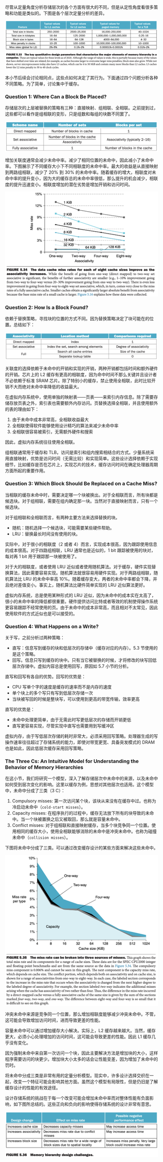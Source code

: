 尽管从定量角度分析存储层次的各个方面有很大的不同，但是从定性角度看很多策略和功能是类似的。下图是各个层次定量分析的差异。

![](0801.png)

本小节后续会讨论相同点，这些点如何决定了其行为。下面通过四个问题分析各种不同策略。为了简单，讨论集中于缓存。

### Question 1: Where Can a Block Be Placed?
存储层次的上层被替换的策略有三种：直接映射、组相联、全相联。之前提到过，这些都可以看作是组相联的变形，只是组数和每组的块数不同罢了。

![](0802.png)

增加关联度通常会减少未命中率。减少了相同位置的未命中，因此减小了未命中率。下图展示了不同缓存大小下不同相联度的未命中率。最大的收益是从直接映射到两路组相联，减少了 20% 到 30% 的未命中率。随着缓存的增大，相联度对未命中率的提升变小，因为大的缓存总的未命中率很低，那么提升的机会减少，相联度的提升迅速变小。相联度增加的潜在劣势是增加开销和访问时间。

![](0803.png)

### Question 2: How Is a Block Found?
依赖于替换策略，寻找块的位置的方式不同。因为替换策略决定了块可能在的位置。总结如下：

![](0804.png)

关联度的选择依赖于未命中的开销和实现的开销，两种开销都包括时间和额外硬件的开销。芯片上的 L2 缓存有更高的相联度，因为命中时间不那么关键并且设计者不必依赖于标准 SRAM 芯片。除了特别小的缓存，禁止使用全相联，此时比较开销不大而绝对未命中率降低的收益最大。

在虚拟内存系统中，使用单独的映射表——页表——来索引内存信息。除了需要存储存放页表之外，索引表也需要额外内存访问。页替换选择全相联，并且使用额外的表的理由如下：

1. 由于未命中成本非常高，全相联收益最大
2. 全相联使得软件能够使用设计精巧的算法来减少未命中率
3. 全相联很容易被索引，无需额外硬件和搜索

因此，虚拟内存系统往往使用全相联。

组相联通常用于缓存和 TLB，访问是索引和组内搜索相结合的方式。少量系统采用直接映射，优势是访问时间（无需比较）和实现简单。这些设计选择依赖于实现细节，比如缓存是否在芯片上，实现芯片的技术，缓存访问时间在确定处理器周期方面所起的重要作用。

### Question 3: Which Block Should Be Replaced on a Cache Miss?
当相联的缓存未命中时，需要决定哪一个块被换出。对于全相联而言，所有块都是候选块。对于组相联，需要在组内确定那一块。当然对于直接映射而言，只有一个候选块。

对于组相联和全相联而言，有两种主要方法来选择替换的块。

* 随机：随机选择一个候选块，可能需要某些硬件帮助。
* LRU：替换最长时间没有使用的块。

实际中，对于很小的相联度（2 或者 4）而言，实现成本很高，因为跟踪使用信息的成本很高。对于四路组相联，LRU 通常也是近似的，1 bit 跟踪被使用的块对，每对再 1 bit 用于跟踪那一块被使用了。

对于大的相联度，或者使用 LRU 近似或者使用随机算法。对于缓存，硬件实现替换算法，因此需要容易实现。随机算法就很容易用硬件实现。对于两路组相联，随机算法比 LRU 的未命中率高 10%。随着缓存变大，两者的未命中率都会下降，并且绝对差值变小。事实上，随机算法比硬件简单实现的 LRU 近似算法更好。

虚拟内存系统，总是使用某种形式的 LRU 近似，因为未命中的成本实在太高了，很小的未命中率的降低都很重要。硬件提供访问比特或者等效的机制使得操作系统更容易跟踪不经常使用的页。由于未命中的成本非常高，而且相对不太常见，因此使用软件的方式近似也是可以接受的。

### Question 4: What Happens on a Write?
关于写，之前分析过两种策略：

* 直写：信息写到缓存的块和低层次的存储中（缓存对应的内存）。5.3 节使用的是这个策略。
* 回写。信息只写到缓存的块中。只有当它被替换的时候，才将修改的块写回低层次存储中。虚拟内容总是使用回写，原因如 5.7 小节的分析。

直写和回写有各自的优势。回写的优势是：

* CPU 写单个字的速度是缓存的速率而不是内存的速度
* 单个块上的多个写只有写到低层次存储一次
* 当块被写回的时候是整块写，可以使用到更高的带宽传输，效率更高

直写的优势是：

* 未命中处理更简单，由于无需此时写更低层次的存储而开销更低
* 直写更容易实现，尽管实现中直写也需要用到写缓冲区

虚拟内存，由于写低层次存储的耗时非常大，必须采用回写策略。处理器生成的写操作速率往往超过了存储系统的能力，即使对带宽更宽、具备突发模式的 DRAM 也是如此，因此低层次缓存采用回写策略。

### The Three Cs: An Intuitive Model for Understanding the Behavior of Memory Hierarchies
在这小节，我们将研究一个模型，深入了解存储层次中未命中的来源，以及未命中如何受到层次变化的影响。这里以缓存为例，思想对其他层次也适用。这个模型中，未命中分成了三类（3 C）：

1. Compulsory misses: 第一次访问某个块，该块从来没有在缓存中过。也称为冷启动未命中（`cold-start misses`）。
2. Capacity misses: 在程序执行的过程中，缓存无法放下所有的块导致的未命中。当一个块被置换之后又被取回，那么就是容量未命中。
3. Conflict misses: 对于组相联和直接映射缓存，当多个块竞争同一个位置。使用相同的缓存大小，使用全相联能够消除的未命中是冲突未命中。也称为碰撞未命中（`collision misses`）。

下图将未命中分成了三类。可以通过改变缓存设计的某些方面来解决这些未命中。

![](0805.png)

冲突未命中来源是竞争同一个位置，那么增加相联度能够减少冲突未命中。不管，这可能会导致增加访问时间，进而导致更差的性能。

容量未命中可以通过增加缓存大小解决。实际上，L2 缓存越来越大。当然，缓存更大，必须小心处理增加的访问时间，这可能会导致更差的性能。因此 L1 缓存几乎没有变化。

因为强制未命中来自第一次访问一个块，因此主要解决方法是增加块的大小，这样程序需要访问的块更少。增加块大小太多的话会让性能变差，因为增加了未命中的罚时。

将未命中分成三类是非常有用的定量分析模型。现实中，许多设计选择交织在一起，改变一个特征可能会影响其他方面。虽然这个模型有局限性，但是仍旧是了解缓存设计的性能的有效途径。

设计存储系统的挑战在于每一个改变可能会增加未命中率而对整体性能有负面影响，如下图所总结的。这些正向和负向的影响使得存储系统的设计非常有意思。

![](0806.png)
